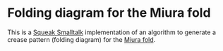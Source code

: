 # Folding diagram for the Miura fold

This is a [Squeak Smalltalk](https://squeak.org/) implementation of an algorithm to generate a crease pattern (folding diagram) for the [Miura fold](https://en.wikipedia.org/wiki/Miura_fold). 
